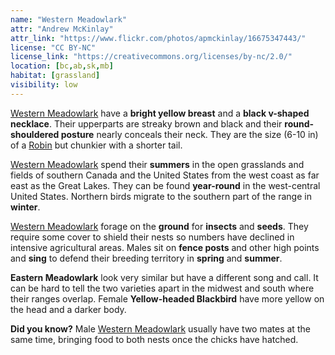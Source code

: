 ```yaml
---
name: "Western Meadowlark"
attr: "Andrew McKinlay"
attr_link: "https://www.flickr.com/photos/apmckinlay/16675347443/"
license: "CC BY-NC"
license_link: "https://creativecommons.org/licenses/by-nc/2.0/"
location: [bc,ab,sk,mb]
habitat: [grassland]
visibility: low
---
```

[Western Meadowlark](/birds/westmlark/) have a **bright yellow breast** and a **black v-shaped necklace**. Their upperparts are streaky brown and black and their **round-shouldered posture** nearly conceals their neck. They are the size (6-10 in) of a [Robin](/birds/robin/) but chunkier with a shorter tail.

[Western Meadowlark](/birds/westmlark/) spend their **summers** in the open grasslands and fields of southern Canada and the United States from the west coast as far east as the Great Lakes. They can be found **year-round** in the west-central United States. Northern birds migrate to the southern part of the range in **winter**.

[Western Meadowlark](/birds/westmlark/) forage on the **ground** for **insects** and **seeds**. They require some cover to shield their nests so numbers have declined in intensive agricultural areas. Males sit on **fence posts** and other high points and **sing** to defend their breeding territory in **spring** and **summer**.

**Eastern Meadowlark** look very similar but have a different song and call. It can be hard to tell the two varieties apart in the midwest and south where their ranges overlap. Female **Yellow-headed Blackbird** have more yellow on the head and a darker body.

**Did you know?** Male [Western Meadowlark](/birds/westmlark/) usually have two mates at the same time, bringing food to both nests once the chicks have hatched.
